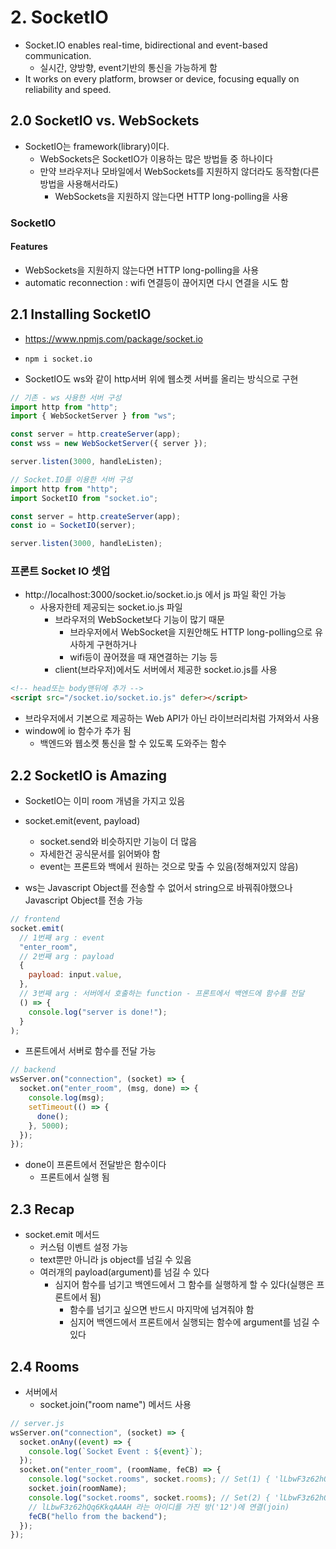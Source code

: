 # 2. SocketIO

- Socket.IO enables real-time, bidirectional and event-based communication.
  - 실시간, 양방향, event기반의 통신을 가능하게 함
- It works on every platform, browser or device, focusing equally on reliability and speed.

## 2.0 SocketIO vs. WebSockets

- SocketIO는 framework(library)이다.
  - WebSockets은 SocketIO가 이용하는 많은 방법들 중 하나이다
  - 만약 브라우저나 모바일에서 WebSockets를 지원하지 않더라도 동작함(다른 방법을 사용해서라도)
    - WebSockets을 지원하지 않는다면 HTTP long-polling을 사용

### SocketIO

#### Features

- WebSockets을 지원하지 않는다면 HTTP long-polling을 사용
- automatic reconnection : wifi 연결등이 끊어지면 다시 연결을 시도 함

## 2.1 Installing SocketIO

- https://www.npmjs.com/package/socket.io
- `npm i socket.io`

- SocketIO도 ws와 같이 http서버 위에 웹소켓 서버를 올리는 방식으로 구현

```js
// 기존 - ws 사용한 서버 구성
import http from "http";
import { WebSocketServer } from "ws";

const server = http.createServer(app);
const wss = new WebSocketServer({ server });

server.listen(3000, handleListen);
```

```js
// Socket.IO를 이용한 서버 구성
import http from "http";
import SocketIO from "socket.io";

const server = http.createServer(app);
const io = SocketIO(server);

server.listen(3000, handleListen);
```

### 프론트 Socket IO 셋업

- http://localhost:3000/socket.io/socket.io.js 에서 js 파일 확인 가능
  - 사용자한테 제공되는 socket.io.js 파일
    - 브라우저의 WebSocket보다 기능이 많기 때문
      - 브라우저에서 WebSocket을 지원안해도 HTTP long-polling으로 유사하게 구현하거나
      - wifi등이 끊어졌을 때 재연결하는 기능 등
    - client(브라우저)에서도 서버에서 제공한 socket.io.js를 사용

```html
<!-- head또는 body맨뒤에 추가 -->
<script src="/socket.io/socket.io.js" defer></script>
```

- 브라우저에서 기본으로 제공하는 Web API가 아닌 라이브러리처럼 가져와서 사용
- window에 io 함수가 추가 됨
  - 백엔드와 웹소켓 통신을 할 수 있도록 도와주는 함수

## 2.2 SocketIO is Amazing

- SocketIO는 이미 room 개념을 가지고 있음
- socket.emit(event, payload)

  - socket.send와 비슷하지만 기능이 더 많음
  - 자세한건 공식문서를 읽어봐야 함
  - event는 프론트와 백에서 원하는 것으로 맞출 수 있음(정해져있지 않음)

- ws는 Javascript Object를 전송할 수 없어서 string으로 바꿔줘야했으나
  Javascript Object를 전송 가능

```js
// frontend
socket.emit(
  // 1번째 arg : event
  "enter_room",
  // 2번째 arg : payload
  {
    payload: input.value,
  },
  // 3번째 arg : 서버에서 호출하는 function - 프론트에서 백엔드에 함수를 전달
  () => {
    console.log("server is done!");
  }
);
```

- 프론트에서 서버로 함수를 전달 가능

```js
// backend
wsServer.on("connection", (socket) => {
  socket.on("enter_room", (msg, done) => {
    console.log(msg);
    setTimeout(() => {
      done();
    }, 5000);
  });
});
```

- done이 프론트에서 전달받은 함수이다
  - 프론트에서 실행 됨

## 2.3 Recap

- socket.emit 메서드
  - 커스텀 이벤트 설정 가능
  - text뿐만 아니라 js object를 넘길 수 있음
  - 여러개의 payload(argument)를 넘길 수 있다
    - 심지어 함수를 넘기고 백엔드에서 그 함수를 실행하게 할 수 있다(실행은 프론트에서 됨)
      - 함수를 넘기고 싶으면 반드시 마지막에 넘겨줘야 함
      - 심지어 백엔드에서 프론트에서 실행되는 함수에 argument를 넘길 수 있다

## 2.4 Rooms

- 서버에서
  - socket.join("room name") 메서드 사용

```js
// server.js
wsServer.on("connection", (socket) => {
  socket.onAny((event) => {
    console.log(`Socket Event : ${event}`);
  });
  socket.on("enter_room", (roomName, feCB) => {
    console.log("socket.rooms", socket.rooms); // Set(1) { 'lLbwF3z62hQq6KkqAAAH' }
    socket.join(roomName);
    console.log("socket.rooms", socket.rooms); // Set(2) { 'lLbwF3z62hQq6KkqAAAH', 12 }
    // lLbwF3z62hQq6KkqAAAH 라는 아이디를 가진 방('12')에 연결(join)
    feCB("hello from the backend");
  });
});
```
